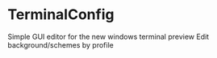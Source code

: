 # TerminalConfig
 Simple GUI editor for the new windows terminal preview
 Edit background/schemes by profile

